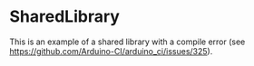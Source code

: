 # SharedLibrary

This is an example of a shared library with a compile error (see https://github.com/Arduino-CI/arduino_ci/issues/325).
